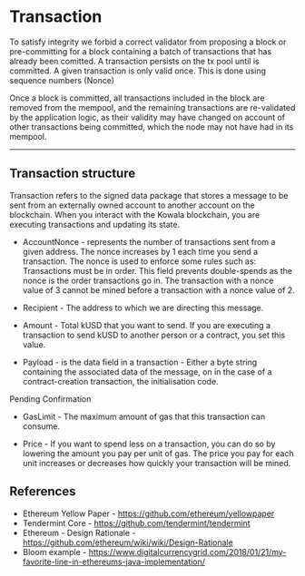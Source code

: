 # Transaction

To satisfy integrity we forbid a correct validator from proposing a block or pre-committing for a block containing a batch of transactions that has already been comitted.
A transaction persists on the tx pool until is committed.
A given transaction is only valid once. This is done using sequence numbers (Nonce)

Once a block is committed, all transactions included in the
block are removed from the mempool, and the remaining transactions are
re-validated by the application logic, as their validity may have changed on
account of other transactions being committed, which the node may not have
had in its mempool.

---

## Transaction structure

Transaction refers to the signed data package that stores a message to be sent
from an externally owned account to another account on the blockchain. When you
interact with the Kowala blockchain, you are executing transactions and
updating its state.

* AccountNonce - represents the number of transactions sent from a given address. The
  nonce increases by 1 each time you send a transaction. The nonce is used to
  enforce some rules such as: Transactions must be in order. This field prevents
  double-spends as the nonce is the order transactions go in. The transaction with
  a nonce value of 3 cannot be mined before a transaction with a nonce value of 2.

* Recipient - The address to which we are directing this message.

* Amount - Total kUSD that you want to send. If you are executing a transaction to send
  kUSD to another person or a contract, you set this value.

* Payload - is the data field in a transaction - Either a byte string containing the
  associated data of the message, on in the case of a contract-creation transaction, the
  initialisation code.

Pending Confirmation

* GasLimit - The maximum amount of gas that this transaction can consume.

* Price - If you want to spend less on a transaction, you can do so by lowering the amount
  you pay per unit of gas. The price you pay for each unit increases or decreases
  how quickly your transaction will be mined.

## References

* Ethereum Yellow Paper - https://github.com/ethereum/yellowpaper
* Tendermint Core - https://github.com/tendermint/tendermint
* Ethereum - Design Rationale -
  https://github.com/ethereum/wiki/wiki/Design-Rationale
* Bloom example -
  https://www.digitalcurrencygrid.com/2018/01/21/my-favorite-line-in-ethereums-java-implementation/
